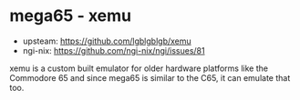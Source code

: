 # mega65 - xemu

- upsteam: https://github.com/lgblgblgb/xemu
- ngi-nix: https://github.com/ngi-nix/ngi/issues/81

xemu is a custom built emulator for older hardware platforms like the Commodore 65 and since mega65
is similar to the C65, it can emulate that too.
